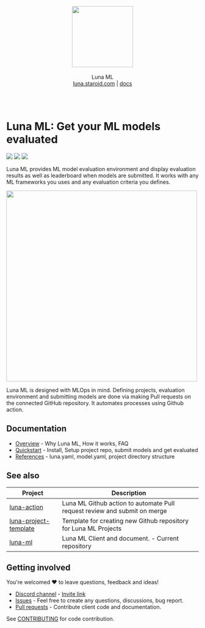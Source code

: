 <br /><br />
<p align="center">
  <img width="160px" src="https://luna-ml.github.io/luna/_images/luna_logo.png" />
  <br /><br />
  Luna ML
  <br />
  <a href=https://luna.staroid.com target=_blank>luna.staroid.com</a> |
  <a href="https://luna-ml.github.io/luna" target=_blank>docs</a>
</p>
<br />
<br />

# Luna ML: Get your ML models evaluated

![](https://github.com/luna-ml/luna/actions/workflows/test.yml/badge.svg?branch=main)
[![](https://img.shields.io/badge/license-Apache%202-brightgreen.svg)](https://github.com/luna-ml/luna/blob/main/LICENSE)
[![](https://img.shields.io/pypi/v/luna-ml.svg)](https://pypi.org/project/luna-ml)


Luna ML provides ML model evaluation environment and display evaluation results as well as leaderboard when models are submitted. It works with any ML frameworks you uses and any evaluation criteria you defines.

<a href="https://luna.staroid.com"><img src="https://luna-ml.github.io/luna/_images/luna-ml_screenshot.png?" width="500"></a>

Luna ML is designed with MLOps in mind. Defining projects, evaluation environment and submitting models are done via making Pull requests on the connected GitHub repository. It automates processes using Github action.

## Documentation

 - [Overview](https://luna-ml.github.io/luna/overview/index.html) - Why Luna ML, How it works, FAQ
 - [Quickstart](https://luna-ml.github.io/luna/quickstart/index.html) - Install, Setup project repo, submit models and get evaluated
 - [References](https://luna-ml.github.io/luna/references/index.html) - luna.yaml, model.yaml, project directory structure

## See also

| Project | Description |
| ------ | --------- |
| [luna-action](https://github.com/luna-ml/luna-action) | Luna ML Github action to automate Pull request review and submit on merge |
| [luna-project-template](https://github.com/luna-ml/luna-project-template) | Template for creating new Github repository for Luna ML Projects |
| [luna-ml](https://github.com/luna-ml/luna-ml) | Luna ML Client and document. - Current repository |

## Getting involved

You're welcomed ❤️ to leave questions, feedback and ideas!

 - [Discord channel](https://discord.com/channels/829867188092796968/829867188092796973) - [Invite link](https://discord.gg/QvPkuNsSFK)
 - [Issues](https://github.com/luna-ml/luna-ml/issues) - Feel free to create any questions, discussions, bug report.
 - [Pull requests](https://github.com/luna-ml/luna-ml/pulls) - Contribute client code and documentation.

 See [CONTRIBUTING](https://github.com/luna-ml/luna/blob/main/CONTRIBUTING.rst) for code contribution.

